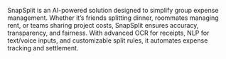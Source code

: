 SnapSplit is an AI-powered solution designed to simplify group expense management. Whether it’s friends splitting dinner, roommates managing rent, or teams sharing project costs, SnapSplit ensures accuracy, transparency, and fairness. With advanced OCR for receipts, NLP for text/voice inputs, and customizable split rules, it automates expense tracking and settlement.
